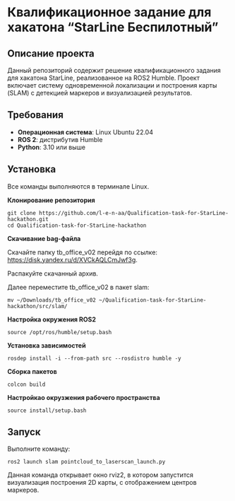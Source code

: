 # Квалификационное задание для хакатона “StarLine Беспилотный”

## Описание проекта
Данный репозиторий содержит решение квалификационного задания для хакатона StarLine, реализованное на ROS2 Humble. Проект включает систему одновременной
локализации и построения карты (SLAM) с детекцией маркеров и визуализацией результатов.

## Требования
- **Операционная система**: Linux Ubuntu 22.04 
- **ROS 2**: дистрибутив Humble  
- **Python**: 3.10 или выше

## Установка
Все команды выполняются в терминале Linux.

**Клонирование репозитория**
```
git clone https://github.com/l-e-n-aa/Qualification-task-for-StarLine-hackathon.git
cd Qualification-task-for-StarLine-hackathon
```
**Скачивание bag-файла**

Скачайте папку tb_office_v02 перейдя по ссылке: https://disk.yandex.ru/d/XVCkAQLCmJwf3g.

Распакуйте скачанный архив.

Далее переместите tb_office_v02 в пакет slam:
```
mv ~/Downloads/tb_office_v02 ~/Qualification-task-for-StarLine-hackathon/src/slam/
```
**Настройка окружения ROS2**
```
source /opt/ros/humble/setup.bash
```
**Установка зависимостей**
```
rosdep install -i --from-path src --rosdistro humble -y

```
**Сборка пакетов**
```
colcon build
```
**Настройкао окрузжения рабочего пространства**
```
source install/setup.bash
```

## Запуск
Выполните команду:
```
ros2 launch slam pointcloud_to_laserscan_launch.py
```
Данная команда открывает окно rviz2, в котором запустится визуализация построения 2D карты, с отображением центров маркеров.
